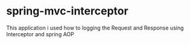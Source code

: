 # spring-mvc-interceptor
This application i used how to logging the Request and Response using Interceptor and spring AOP
